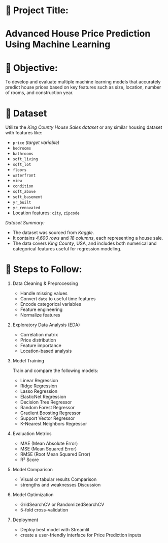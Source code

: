
# 🏡 Project Title:
# Advanced House Price Prediction Using Machine Learning


# 🎯 Objective: 
To develop and evaluate multiple machine learning models that accurately predict house prices based on key features such as size, location, number of rooms, and construction year.

# 📁 Dataset  

Utilize the *King County House Sales dataset* or any similar housing dataset with features like:

- `price` *(target variable)*  
- `bedrooms`  
- `bathrooms`  
- `sqft_living`  
- `sqft_lot`  
- `floors`  
- `waterfront`  
- `view`  
- `condition`  
- `sqft_above`  
- `sqft_basement`  
- `yr_built`  
- `yr_renovated`  
- Location features: `city`, `zipcode`  

*Dataset Summary:*

- The dataset was sourced from *Kaggle*.  
- It contains *4,600 rows* and *18 columns*, each representing a house sale.  
- The data covers *King County*, USA, and includes both numerical and categorical features useful for regression modeling.  


# 🔧 Steps to Follow:

1. Data Cleaning & Preprocessing  
   - Handle missing values  
   - Convert `date` to useful time features  
   - Encode categorical variables 
   - Feature engineering  
   - Normalize features   

2. Exploratory Data Analysis (EDA)
   - Correlation matrix  
   - Price distribution  
   - Feature importance 
   - Location-based analysis

3. Model Training

    Train and compare the following models: 
   - Linear Regression  
   - Ridge Regression
   - Lasso Regression
   - ElasticNet  Regression 
   - Decision Tree Regressor  
   - Random Forest Regressor  
   - Gradient Boosting Regressor  
   - Support Vector Regressor  
   - K-Nearest Neighbors Regressor  

5. Evaluation Metrics
   - MAE (Mean Absolute Error)  
   - MSE (Mean Squared Error)  
   - RMSE (Root Mean Squared Error)  
   - R² Score  

6. Model Comparison 
   - Visual or tabular results Comparison 
   - strengths and weaknesses Discussion 

7. Model Optimization
   - GridSearchCV or RandomizedSearchCV
   - 5-fold cross-validation 

8. Deployment
   - Deploy best model with Streamlit 
   - create a user-friendly interface for Price Prediction inputs 
